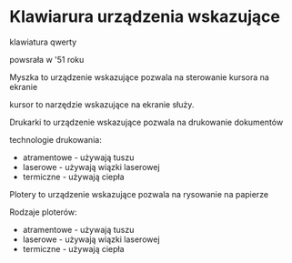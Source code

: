 # Klawiarura urządzenia wskazujące 

klawiatura qwerty

powsrała w '51 roku

Myszka to urządzenie wskazujące pozwala na sterowanie kursora na ekranie


kursor to narzędzie wskazujące na ekranie służy.

Drukarki to urządzenie wskazujące pozwala na drukowanie dokumentów

technologie drukowania:
- atramentowe - używają tuszu
- laserowe - używają wiązki laserowej
- termiczne - używają ciepła

Plotery to urządzenie wskazujące pozwala na rysowanie na papierze

Rodzaje ploterów:
- atramentowe - używają tuszu
- laserowe - używają wiązki laserowej
- termiczne - używają ciepła